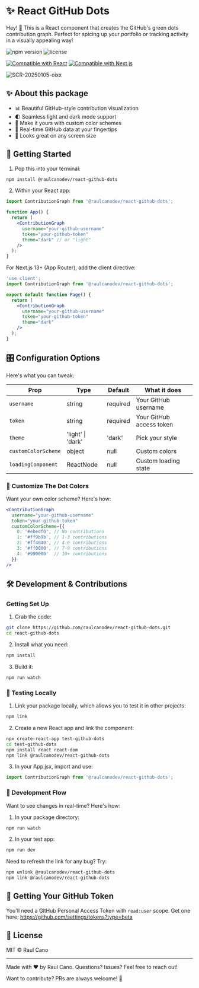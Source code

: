 # ✨ React GitHub Dots

Hey! 👋 This is a React component that creates the GitHub's green dots contribution graph. Perfect for spicing up your portfolio or tracking activity in a visually appealing way!

![npm version](https://img.shields.io/npm/v/@raulcanodev/react-github-dots)
![license](https://img.shields.io/npm/l/@raulcanodev/react-github-dots)

[![Compatible with React](https://img.shields.io/badge/React-Compatible-61DAFB?logo=react)](https://reactjs.org/)
[![Compatible with Next.js](https://img.shields.io/badge/Next.js-Compatible-000000?logo=next.js)](https://nextjs.org/)

![SCR-20250105-oixx](https://github.com/user-attachments/assets/e0ce5e34-a9a3-4029-95d4-415e16ac7443)

## ✨ About this package

- 📊 Beautiful GitHub-style contribution visualization
- 🌓 Seamless light and dark mode support
- 🎨 Make it yours with custom color schemes
- 🔄 Real-time GitHub data at your fingertips
- 📱 Looks great on any screen size

## 🚀 Getting Started

1. Pop this into your terminal:

```bash
npm install @raulcanodev/react-github-dots
```

2. Within your React app:
```jsx
import ContributionGraph from '@raulcanodev/react-github-dots';

function App() {
  return (
    <ContributionGraph 
      username="your-github-username"
      token="your-github-token"
      theme="dark" // or "light"
    />
  );
}
```

For Next.js 13+ (App Router), add the client directive:
```jsx
'use client';
import ContributionGraph from '@raulcanodev/react-github-dots';

export default function Page() {
  return (
    <ContributionGraph 
      username="your-github-username"
      token="your-github-token"
      theme="dark"
    />
  );
}
```

## 🎛 Configuration Options

Here's what you can tweak:

| Prop | Type | Default | What it does |
|------|------|---------|-------------|
| `username` | string | required | Your GitHub username |
| `token` | string | required | Your GitHub access token |
| `theme` | 'light' \| 'dark' | 'dark' | Pick your style |
| `customColorScheme` | object | null | Custom colors |
| `loadingComponent` | ReactNode | null | Custom loading state |

### 🎨 Customize The Dot Colors

Want your own color scheme? Here's how:

```jsx
<ContributionGraph 
  username="your-github-username"
  token="your-github-token"
  customColorScheme={{
    0: '#ebedf0', // No contributions
    1: '#ff9b9b', // 1-3 contributions
    2: '#ff4040', // 4-6 contributions
    3: '#ff0000', // 7-9 contributions
    4: '#990000'  // 10+ contributions
  }}
/>
```

## 🛠 Development & Contributions

### Getting Set Up

1. Grab the code:

```bash
git clone https://github.com/raulcanodev/react-github-dots.git
cd react-github-dots
```

2. Install what you need:

```bash
npm install
```

3. Build it:

```bash
npm run watch
```

### 🧪 Testing Locally

1. Link your package locally, which allows you to test it in other projects:

```bash
npm link
```

2. Create a new React app and link the component:

```bash
npx create-react-app test-github-dots
cd test-github-dots
npm install react react-dom
npm link @raulcanodev/react-github-dots
```

3. In your App.jsx, import and use:

```jsx
import ContributionGraph from '@raulcanodev/react-github-dots';
```

### 🔄 Development Flow

Want to see changes in real-time? Here's how:

1. In your package directory:

```bash
npm run watch
```

2. In your test app:

```bash
npm run dev
```

Need to refresh the link for any bug? Try:

```bash
npm unlink @raulcanodev/react-github-dots
npm link @raulcanodev/react-github-dots
```

## 🔑 Getting Your GitHub Token

You'll need a GitHub Personal Access Token with `read:user` scope. Get one here: https://github.com/settings/tokens?type=beta

## 📝 License

MIT © Raul Cano

---

Made with ❤️ by Raul Cano. Questions? Issues? Feel free to reach out!

Want to contribute? PRs are always welcome! 🙌